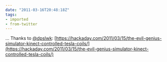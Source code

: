 ```yaml
---
date: "2011-03-16T20:48:18Z"
tags:
- imported
- from-twitter
---
```

… Thanks to [@dpslwk](/twitter/#/dpslwk): [https://hackaday.com/2011/03/15/the-evil-genius-simulator-kinect-controlled-tesla-coils/](https://hackaday.com/2011/03/15/the-evil-genius-simulator-kinect-controlled-tesla-coils/)
